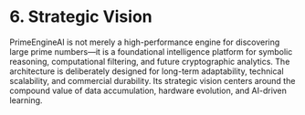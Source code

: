 # 6. Strategic Vision

PrimeEngineAI is not merely a high-performance engine for discovering large prime numbers—it is a foundational intelligence platform for symbolic reasoning, computational filtering, and future cryptographic analytics. The architecture is deliberately designed for long-term adaptability, technical scalability, and commercial durability. Its strategic vision centers around the compound value of data accumulation, hardware evolution, and AI-driven learning.

